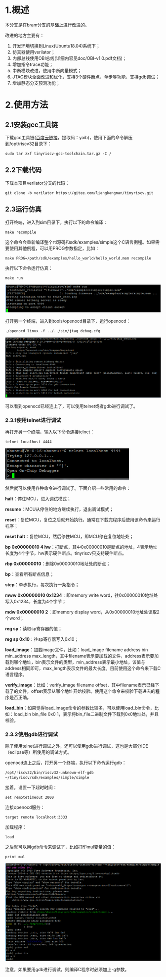 # 1.概述

本分支是在bram分支的基础上进行改进的。

改进的地方主要有：

1. 开发环境切换到Linux(Ubuntu18.04)系统下；
2. 仿真器使用verilator；
3. 内部总线使用OBI总线(详细内容见doc/OBI-v1.0.pdf文档)；
4. 增加指令trace功能；
5. 中断模块改进，使用中断向量模式；
6. JTAG模块全面改进和优化，支持3个硬件断点，单步等功能，支持gdb调试；
7. 增加静态分支预测功能；

# 2.使用方法

## 2.1安装gcc工具链

下载gcc工具链([百度云链接](https://pan.baidu.com/s/1iRiZoPnt9M1upXsUkvLEfA)，提取码：yaib)，使用下面的命令解压到/opt/riscv32目录下：

```
sudo tar zxf tinyriscv-gcc-toolchain.tar.gz -C /
```

## 2.2下载代码

下载本项目verilator分支的代码：

```
git clone -b verilator https://gitee.com/liangkangnan/tinyriscv.git
```

## 2.3运行仿真

打开终端，进入到sim目录下，执行以下的命令编译：

```
make recompile
```

这个命令会重新编译整个rtl源码和sdk/examples/simple这个C语言例程。如果需要使用其他例程，可以用PROG参数指定，比如：

```
make PROG=/path/sdk/examples/hello_world/hello_world.mem recompile
```

执行以下命令运行仿真：

```
make run
```

![make_run](./pic/make_run.png)

打开另一个终端，进入到tools/openocd目录下，运行openocd：

```
./openocd_linux -f ../../sim/jtag_debug.cfg
```

![openocd](./pic/openocd.png)

可以看到openocd已经连上了，可以使用telnet或者gdb进行调试了。

### 2.3.1使用telnet进行调试

再打开另一个终端，输入以下命令连接telnet：

```
telnet localhost 4444
```

![telnet](./pic/telnet.png)

然后就可以使用各种命令进行调试了。下面介绍一些常用的命令：

**halt**：停住MCU，进入调试模式；

**resume**：MCU从停住的地方继续执行，退出调试模式；

**reset**：复位MCU，复位之后就开始执行。通常在下载完程序后使用该命令来运行程序；

**reset halt**：复位MCU，然后停住MCU，即MCU停在复位地址处；

**bp 0x00000010 4 hw**：打断点，其中0x00000010是断点的地址，4表示地址长度为4个字节，hw表示硬件断点。tinyriscv只支持硬件断点。

**rbp 0x00000010**：删除0x00000010地址处的断点；

**bp**：查看所有断点信息；

**step**：单步执行，每次执行一条指令；

**mww 0x00000010 0x1234**：即memory write word，往0x00000010地址处写入0x1234，长度为4个字节；

**mdw 0x00000010 2**：即memory display word，从0x00000010地址处读取2个word；

**reg sp**：读取sp寄存器的值；

**reg sp 0x10**：往sp寄存器写入0x10；

**load_image**：加载image文件，比如：load_image filename address bin min_address max_length，其中filename表示要加载的文件，address表示要加载到哪个地址，bin表示文件的类型，min_address表示最小地址，该值与address相同即可，max_length表示文件的最大长度。目前使用这个命令来下载C语言程序。

**verify_image**：比如：verify_image filename offset，其中filename表示已经下载了的文件，offset表示从哪个地址开始校验。使用这个命令来校验下载进去的程序是否正确。

**load_bin**：如果觉得load_image命令的参数比较多，可以使用load_bin命令，比如：load_bin bin_file 0x0 1，表示将bin_file二进制文件下载到0x0地址处，并且校验。

### 2.3.2使用gdb进行调试

除了使用telnet进行调试之外，还可以使用gdb进行调试，这也是大部分IDE（eclipse等）所使用的调试方式。

openocd连上之后，打开另一个终端，执行以下命令运行gdb：

```
/opt/riscv32/bin/riscv32-unknown-elf-gdb ~/tinyriscv/sdk/examples/simple/simple
```

接着，设置一下超时时间：

```
set remotetimeout 2000
```

连接openocd服务：

```
target remote localhost:3333
```

加载程序：

```
load
```

之后就可以用gdb命令来调试了，比如打印mul变量的值：

```
print mul
```

![gdb](./pic/gdb.png)

注意，如果要用gdb进行调试，则编译C程序时必须加上-g参数。

